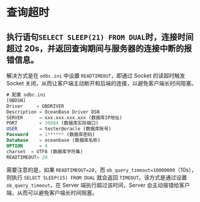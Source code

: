# 查询超时

## 执行语句`SELECT SLEEP(21) FROM DUAL`时，连接时间超过 20s，并返回查询期间与服务器的连接中断的报错信息。

解决方式是在 `odbc.ini` 中设置 `READTIMEOUT`，即通过 Socket 的读超时触发 Socket 关闭，从而让客户端主动断开和后端的连接，以避免客户端长时间阻塞。

```sql
# 配置 odbc.ini
[OBDSN]
Driver     = OBDRIVER
Description = OceanBase Driver DSN 
SERVER      = xxx.xxx.xxx.xxx (数据库IP地址)
PORT        = 38884 (数据库实际端口)
USER        = tester@oracle (数据库账号)
Password    = 1****** (数据库密码)
Database    = oceanbase (数据库名称)
OPTION      = 4
charset  = UTF8 (数据库字符集)
READTIMEOUT= 20
```

需要注意的是，如果 `READTIMEOUT=20`，而 `ob_query_timeout=10000000`（10s），则执行 `SELECT SLEEP(15) FROM DUAL` 就会返回 `TIMEOUT`。该方式是通过设置 `ob_query_timeout`，在 Server 端执行超过该时间，Server 会主动报错给客户端，从而可以避免客户端长时间阻塞。
